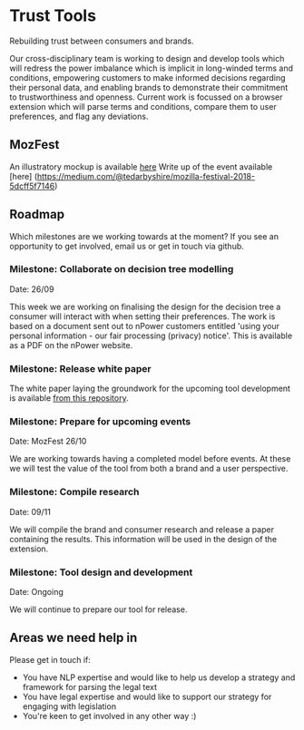 # Trust Tools

Rebuilding trust between consumers and brands.

Our cross-disciplinary team is working to design and develop tools which will redress the power imbalance which is implicit in long-winded terms and conditions, empowering customers to make informed decisions regarding their personal data, and enabling brands to demonstrate their commitment to trustworthiness and openness.
Current work is focussed on a browser extension which will parse terms and conditions, compare them to user preferences, and flag any deviations.

## MozFest

An illustratory mockup is available [here](https://tedarbyshire.github.io/trust-tools/tools/pp-generator/mozfest-mockup/mozfest-mockup.html)
Write up of the event available [here] (https://medium.com/@tedarbyshire/mozilla-festival-2018-5dcff5f7146) 

## Roadmap

Which milestones are we working towards at the moment?
If you see an opportunity to get involved, email us or get in touch via github.

### Milestone: Collaborate on decision tree modelling

Date: 26/09

This week we are working on finalising the design for the decision tree a consumer will interact with when setting their preferences.
The work is based on a document sent out to nPower customers entitled 'using your personal information - our fair processing (privacy) notice'.
This is available as a PDF on the nPower website.

### Milestone: Release white paper

The white paper laying the groundwork for the upcoming tool development is available
[from this repository](papers/better-than-compliant.pdf).

### Milestone: Prepare for upcoming events

Date: MozFest 26/10

We are working towards having a completed model before events.
At these we will test the value of the tool from both a brand and a user perspective.

### Milestone: Compile research

Date: 09/11

We will compile the brand and consumer research and release a paper containing the results.
This information will be used in the design of the extension.

### Milestone: Tool design and development

Date: Ongoing

We will continue to prepare our tool for release.

## Areas we need help in

Please get in touch if:

- You have NLP expertise and would like to help us develop a strategy and framework for parsing the legal text
- You have legal expertise and would like to support our strategy for engaging with legislation
- You're keen to get involved in any other way :)
